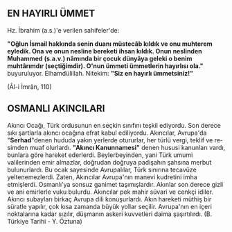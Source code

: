 ## EN HAYIRLI ÜMMET

Hz. İbrahim (a.s.)'e verilen sahifeler'de:

**"Oğlun İsmail hakkında senin duanı müstecâb kıldık ve onu muhterem eyledik. Ona ve onun nesline bereketi ihsan kıldık. Onun neslinden Muhammed** **(s.a.v.) nâmında bir çocuk dünyâya geleki o benim muhtârımdır (seçtiğimdir). O'nun üm­meti ümmetlerin hayırlısı ola."** buyuruluyor. El­hamdülillah. Nitekim: **"Siz en hayırlı ümmetsi­niz!"**

(Âl-i İmrân, 110)

## OSMANLI AKINCILARI

Akıncı Ocağı, Türk ordusunun en seçkin sı­nıfını teşkil ediyordu. Son derece sıkı şartlarla akıncı ocağına efrat kabul ediliyordu. Akıncı­lar, Avrupa'da "**Serhad**"denen hududa yakın yerlerde otururlar, her türlü vergi, teklif ve re­simden muaf olurlardı. **"Akıncı Kanunnamesi"** denen hususi kanunları vardı, bunlara göre ha­reket ederlerdi. Beylerbeyinden, yani Türk umumi valilerinden emir almazlar, doğrudan doğru­ya padişahın şahsına merbut bulunurlardı. Bu ocak sayesinde Avrupalılar, Türk sınırına teca­vüze yeltenemezlerdi. Zaten, Akıncılar Avrupa'­nın manevi kudretini imha etmişlerdi. Osmanlı'­ya sonsuz ganimet taşımışlardır. Akınlar son de­rece gizli ve ani emirlerle vuku bulurdu. Akıncılar pek mahir süvari ve cenkçi idiler. Akıncı su­bayları birkaç Avrupa dili konuşurlardı. Akın hareketi müthiş bir süratle yapılır, çok kısa za­manda büyük yollar seçilir. Avrupa'nın en içeri noktalarına kadar sızılır, düşmanın askeri kuv­vetleri daima şaşırtılırdı. (B. Türkiye Tarihi - Y. Öztuna)
